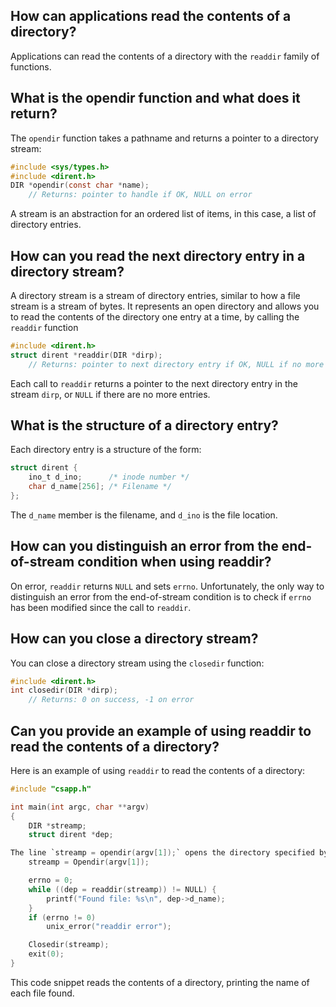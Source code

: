 ## How can applications read the contents of a directory?

Applications can read the contents of a directory with the `readdir` family of functions.

## What is the opendir function and what does it return?

The `opendir` function takes a pathname and returns a pointer to a directory stream:
```c
#include <sys/types.h>
#include <dirent.h>
DIR *opendir(const char *name);
    // Returns: pointer to handle if OK, NULL on error
```
A stream is an abstraction for an ordered list of items, in this case, a list of directory entries.

## How can you read the next directory entry in a directory stream?

A directory stream is a stream of directory entries, similar to how a file stream is a stream of bytes. It represents an open directory and allows you to read the contents of the directory one entry at a time, by calling the `readdir` function 

```c
#include <dirent.h>
struct dirent *readdir(DIR *dirp);
    // Returns: pointer to next directory entry if OK, NULL if no more entries or error
```
Each call to `readdir` returns a pointer to the next directory entry in the stream `dirp`, or `NULL` if there are no more entries.

## What is the structure of a directory entry?

Each directory entry is a structure of the form:
```c
struct dirent {
    ino_t d_ino;      /* inode number */
    char d_name[256]; /* Filename */
};
```
The `d_name` member is the filename, and `d_ino` is the file location.

## How can you distinguish an error from the end-of-stream condition when using readdir?

On error, `readdir` returns `NULL` and sets `errno`. Unfortunately, the only way to distinguish an error from the end-of-stream condition is to check if `errno` has been modified since the call to `readdir`.

## How can you close a directory stream?

You can close a directory stream using the `closedir` function:
```c
#include <dirent.h>
int closedir(DIR *dirp);
    // Returns: 0 on success, -1 on error
```
## Can you provide an example of using readdir to read the contents of a directory?

Here is an example of using `readdir` to read the contents of a directory:
```c
#include "csapp.h"

int main(int argc, char **argv)
{
    DIR *streamp;
    struct dirent *dep;

The line `streamp = opendir(argv[1]);` opens the directory specified by `argv[1]` and returns a pointer to a `DIR` structure, which is stored in the variable `streamp`. The `opendir` function is used to initiate a directory stream and is defined in the header file `<dirent.h>`. A directory stream represents a sequence of directory entries. The `argv[1]` argument specifies the name of the directory that the program intends to access.
    streamp = Opendir(argv[1]);

    errno = 0;
    while ((dep = readdir(streamp)) != NULL) {
        printf("Found file: %s\n", dep->d_name);
    }
    if (errno != 0)
        unix_error("readdir error");

    Closedir(streamp);
    exit(0);
}
```
This code snippet reads the contents of a directory, printing the name of each file found.